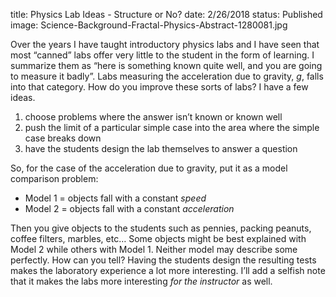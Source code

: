 title: Physics Lab Ideas - Structure or No?
date: 2/26/2018
status: Published
image: Science-Background-Fractal-Physics-Abstract-1280081.jpg

Over the years I have taught introductory physics labs and I have seen that most “canned” labs offer very little to the student in the form of learning.  I summarize them as “here is something known quite well, and you are going to measure it badly”.  Labs measuring the acceleration due to gravity, $g$, falls into that category.  How do you improve these sorts of labs?  I have a few ideas.

1. choose problems where the answer isn’t known or known well
2. push the limit of a particular simple case into the area where the simple case breaks down
3. have the students design the lab themselves to answer a question

So, for the case of the acceleration due to gravity, put it as a model comparison problem:

* Model 1 = objects fall with a constant *speed*
* Model 2 = objects fall with a constant *acceleration*

Then you give objects to the students such as pennies, packing peanuts, coffee filters, marbles, etc…  Some objects might be best explained with Model 2 while others with Model 1.  Neither model may describe some perfectly.  How can you tell?  Having the students design the resulting tests makes the laboratory experience a lot more interesting.  I’ll add a selfish note that it makes the labs more interesting _for the instructor_ as well.


